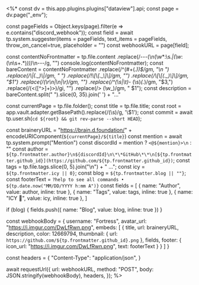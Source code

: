 <%\*
const dv = this.app.plugins.plugins["dataview"].api;
const page = dv.page("\_env");

const pageFields = Object.keys(page).filter(e => e.contains("discord_webhook"));
const field = await tp.system.suggester(items = pageFields, text_items = pageFields, throw_on_cancel=true, placeholder = "")
const webhookURL = page[field];

const contentNoFrontmatter = tp.file.content
.replace(/---(\n(\w*:\s.*|(\w*:(\n\s+.*)_)))_\n---/g, "")
console.log(contentNoFrontmatter);
const bareContent = contentNoFrontmatter
.replace(/^(#+(._))$/gm, "\n ")
.replace(/\|(._)\|/gm, " ")
.replace(/!\[\[._\]\]/gm, "")
.replace(/\[\[(._)\]\]/gm, "$1")
.replace(/(\r\n|\n|\r)/gm, "")
.replace(/^(\s|\t)_- (\s)_(._)/gm, "$3,")
.replace(/(<([^>]+)>)/gi, "")
.replace(/\> (\w_)/gm, " $1");
const description = bareContent.split(" ").slice(0, 35).join(' ') + "..."

const currentPage = tp.file.folder();
const title = tp.file.title;
const root = app.vault.adapter.getBasePath().replace(/(\s)/g, '\\$1');
const commit = await tp.user.sh(`cd ${root} && git rev-parse --short HEAD`);

const braineryURL = "https://brain.d.foundation/" + encodeURIComponent(`${currentPage}/${title}`)
const mention = await tp.system.prompt("Mention")
const discordId = mention ? `<@${mention}>\n` : ""
const author = `${tp.frontmatter.author}\n${discordId}\n\*\*GitHub\*\*\n[${tp.frontmatter.github_id}](https://github.com/${tp.frontmatter.github_id})`;
const tags = tp.file.tags.slice(0, 5).join("\n") + " ...";
const icy = `${tp.frontmatter.icy || 0}`;
const blog = `${tp.frontmatter.blog || ""}`;
const footerText = `?help to see all commands • ${tp.date.now("MM/DD/YYYY h:mm A")}`
const fields = [
{ name: "Author", value: author, inline: true },
{ name: "Tags", value: tags, inline: true },
{ name: "ICY 🧊", value: icy, inline: true },
]

if (blog) {
fields.push({ name: "Blog", value: blog, inline: true })
}

const webhookBody = {
username: "Fortress",
avatar_url: "https://i.imgur.com/DwLfRwn.png",
embeds: [
{
title,
url: braineryURL,
description,
color: 12669794,
thumbnail: {
url: `https://github.com/${tp.frontmatter.github_id}.png`
},
fields,
footer: {
icon_url: "https://i.imgur.com/DwLfRwn.png",
text: footerText
}
}
]
}

const headers = {
"Content-Type": "application/json",
}

await requestUrl({
url: webhookURL,
method: "POST",
body: JSON.stringify(webhookBody),
headers,
});
%>
